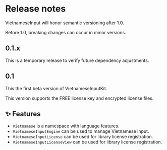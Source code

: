 # Release notes

VietnameseInput will honor semantic versioning after 1.0.

Before 1.0, breaking changes can occur in minor versions.


## 0.1.x

This is a temporary release to verify future dependency adjustments. 


## 0.1

This the first beta version of VietnameseInputKit. 

This version supports the FREE license key and encrypted license files.

## ✨ Features

* `Vietnamese` is a namespace with language features.
* `VietnameseInputEngine` can be used to manage Vietnamese input.
* `VietnameseInputLicense` can be used for library license registration.
* `VietnameseInputLicenseView` can be used for library license registration.
